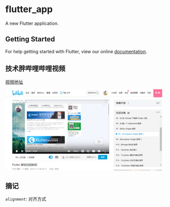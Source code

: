 # flutter_app

A new Flutter application.

## Getting Started

For help getting started with Flutter, view our online
[documentation](https://flutter.io/).

## 技术胖哔哩哔哩视频
[视频地址](https://www.bilibili.com/video/av35800108?p=8)

![](/screenshot/JSPang_Videos.png)

## 摘记
`alignment`: 对齐方式